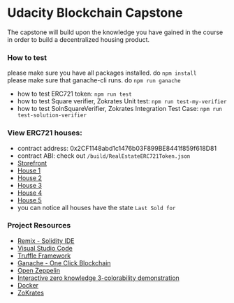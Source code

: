 # Udacity Blockchain Capstone

The capstone will build upon the knowledge you have gained in the course in order to build a decentralized housing product. 

### How to test
please make sure you have all packages installed. do `npm install`    
please make sure that ganache-cli runs. do `npm run ganache`  
* how to test ERC721 token: `npm run test`
* how to test Square verifier, Zokrates Unit test: `npm run test-my-verifier`
* how to test SolnSquareVerifier, Zokrates Integration Test Case: `npm run test-solution-verifier`

### View ERC721 houses:
* contract address: 0x2CF1148abd1c1476b03F899BE8441f859f618D81
* contract ABI: check out `/build/RealEstateERC721Token.json`
* [Storefront](https://rinkeby.opensea.io/assets/unidentified-contract-115?range%5Btoken_id%5D%5Bmax%5D=41)
* [House 1](https://rinkeby.opensea.io/assets/0x2cf1148abd1c1476b03f899be8441f859f618d81/1)
* [House 2](https://rinkeby.opensea.io/assets/0x2cf1148abd1c1476b03f899be8441f859f618d81/2)
* [House 3](https://rinkeby.opensea.io/assets/0x2cf1148abd1c1476b03f899be8441f859f618d81/3)
* [House 4](https://rinkeby.opensea.io/assets/0x2cf1148abd1c1476b03f899be8441f859f618d81/4)
* [House 5](https://rinkeby.opensea.io/assets/0x2cf1148abd1c1476b03f899be8441f859f618d81/5)
* you can notice all houses have the state `Last Sold for`

  
### Project Resources

* [Remix - Solidity IDE](https://remix.ethereum.org/)
* [Visual Studio Code](https://code.visualstudio.com/)
* [Truffle Framework](https://truffleframework.com/)
* [Ganache - One Click Blockchain](https://truffleframework.com/ganache)
* [Open Zeppelin ](https://openzeppelin.org/)
* [Interactive zero knowledge 3-colorability demonstration](http://web.mit.edu/~ezyang/Public/graph/svg.html)
* [Docker](https://docs.docker.com/install/)
* [ZoKrates](https://github.com/Zokrates/ZoKrates)
